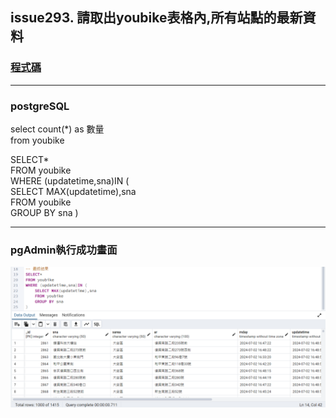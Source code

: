 ## issue293. 請取出youbike表格內,所有站點的最新資料

### [程式碼]()

---

### postgreSQL

select count(*) as 數量  
from youbike


SELECT*  
FROM youbike  
WHERE (updatetime,sna)IN (  
	SELECT MAX(updatetime),sna  
	FROM youbike  
	GROUP BY sna
)

---

### pgAdmin執行成功畫面

![picture](./0709.png)